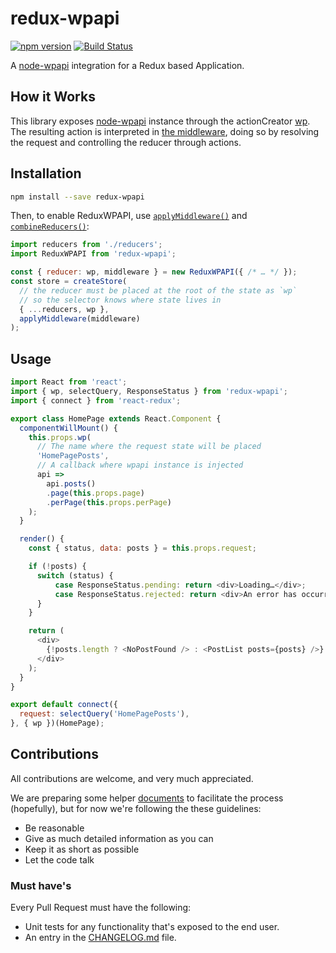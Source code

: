 # redux-wpapi
[![npm version](https://img.shields.io/npm/v/redux.svg?style=flat-square)](https://www.npmjs.com/package/redux-wpapi)
[![Build Status](https://travis-ci.org/log-oscon/redux-wpapi.svg?branch=master)](https://travis-ci.org/log-oscon/redux-wpapi)

A [node-wpapi](https://github.com/WP-API/node-wpapi) integration for a Redux based Application.

## How it Works
This library exposes [node-wpapi](https://github.com/WP-API/node-wpapi)  instance through the actionCreator [wp](#wp-Action-Creator). The resulting
action is interpreted in [the middleware](#the-middleware), doing so by resolving the request and controlling the reducer through actions.

## Installation
```sh
npm install --save redux-wpapi
```
Then, to enable ReduxWPAPI, use [`applyMiddleware()`](http://redux.js.org/docs/api/applyMiddleware.html) and [`combineReducers()`](http://redux.js.org/docs/api/combineReducers.html):

```js
import reducers from './reducers';
import ReduxWPAPI from 'redux-wpapi';

const { reducer: wp, middleware } = new ReduxWPAPI({ /* … */ });
const store = createStore(
  // the reducer must be placed at the root of the state as `wp`
  // so the selector knows where state lives in
  { ...reducers, wp },
  applyMiddleware(middleware)
);

```

## Usage
```js
import React from 'react';
import { wp, selectQuery, ResponseStatus } from 'redux-wpapi';
import { connect } from 'react-redux';

export class HomePage extends React.Component {
  componentWillMount() {
    this.props.wp(
      // The name where the request state will be placed
      'HomePagePosts',
      // A callback where wpapi instance is injected
      api =>
        api.posts()
        .page(this.props.page)
        .perPage(this.props.perPage)
    );
  }

  render() {
    const { status, data: posts } = this.props.request;

    if (!posts) {
      switch (status) {
          case ResponseStatus.pending: return <div>Loading…</div>;
          case ResponseStatus.rejected: return <div>An error has occurred</div>;
      }
    }

    return (
      <div>
        {!posts.length ? <NoPostFound /> : <PostList posts={posts} />}
      </div>
    );
  }
}

export default connect({
  request: selectQuery('HomePagePosts'),
}, { wp })(HomePage);
```

## Contributions

All contributions are welcome, and very much appreciated.

We are preparing some helper [documents](https://github.com/log-oscon/redux-wpapi/issues/4) to facilitate the process (hopefully), but for now we're following the these guidelines:

* Be reasonable
* Give as much detailed information as you can
* Keep it as short as possible
* Let the code talk

### Must have's

Every Pull Request must have the following:

* Unit tests for any functionality that's exposed to the end user.
* An entry in the [CHANGELOG.md](https://github.com/log-oscon/redux-wpapi/master/CHANGELOG.md) file.
